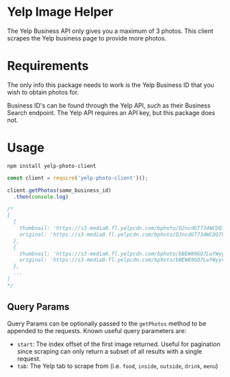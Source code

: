 # Yelp Image Helper

The Yelp Business API only gives you a maximum of 3 photos. This client scrapes the Yelp business page to provide more photos.

# Requirements
The only info this package needs to work is the Yelp Business ID that you wish to obtain photos for. 

Business ID's can be found through the Yelp API, such as their Business Search endpoint. The Yelp API requires an API key, but this package does not.

# Usage

```
npm install yelp-photo-client
```

```javascript
const client = require('yelp-photo-client')();

client.getPhotos(some_business_id)
  .then(console.log)

/*
[
  {
    thumbnail: 'https://s3-media0.fl.yelpcdn.com/bphoto/DJncdGT734WCDQ7V0Txfvg/300s.jpg',
    original: 'https://s3-media0.fl.yelpcdn.com/bphoto/DJncdGT734WCDQ7V0Txfvg/o.jpg'
  },
  {
    thumbnail: 'https://s3-media0.fl.yelpcdn.com/bphoto/bBEW89GQ7LwYWyyvvuV2KA/300s.jpg',
    original: 'https://s3-media0.fl.yelpcdn.com/bphoto/bBEW89GQ7LwYWyyvvuV2KA/o.jpg'
  },
  ...
]
*/
```

## Query Params
Query Params can be optionally passed to the `getPhotos` method to be appended to the requests. 
Known useful query parameters are: 

- `start`: The index offset of the first image returned. Useful for pagination since scraping can only return a subset of all results with a single request.
- `tab`: The Yelp tab to scrape from (i.e. `food`, `inside`, `outside`, `drink`, `menu`)